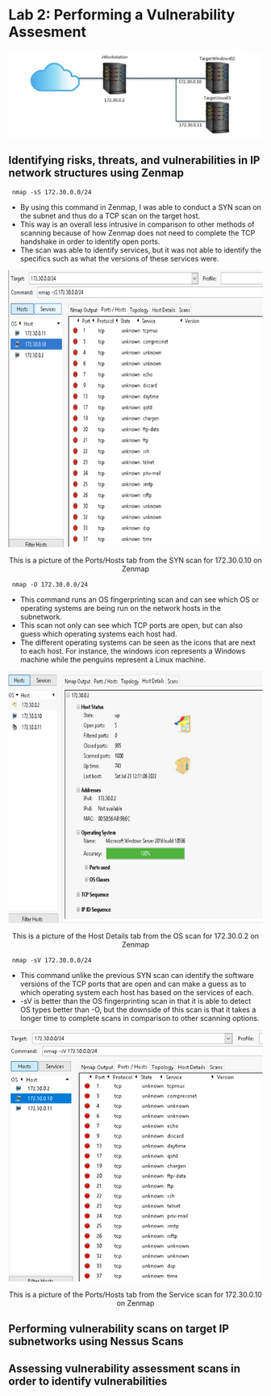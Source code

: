 # Lab 2: Performing a Vulnerability Assesment

<p align = "center">
<img src = "https://github.com/Ttokkime/Lab-2/blob/439648fd216411c651c7f8b93319827016534dc8/Lab%202%20topology.png">
</p>

## Identifying risks, threats, and vulnerabilities in IP network structures using Zenmap
```
 nmap -sS 172.30.0.0/24
```

* By using this command in Zenmap, I was able to conduct a SYN scan on the subnet and thus do a TCP scan on the target host. 
* This way is an overall less intrusive in comparison to other methods of scanning because of how Zenmap does not need to complete the TCP handshake in order to identify open ports. 
* The scan was able to identify services, but it was not able to identify the specifics such as what the versions of these services were. 

<p align = "center">
<img src = "https://github.com/Ttokkime/Lab-2/blob/8d18e915961a7d513b555896f4e695182c26990f/172.30.0.10%20Nmap%20Ports%20and%20Hosts.png" width="700" height="550">
</p>
 
 
<p align = "center"> 
This is a picture of the Ports/Hosts tab from the SYN scan for 172.30.0.10 on Zenmap
</p>


```
 nmap -O 172.30.0.0/24
```

* This command runs an OS fingerprinting scan and can see which OS or operating systems are being run on the network hosts in the subnetwork.
* This scan not only can see which TCP ports are open, but can also guess which operating systems each host had. 
* The different operating systems can be seen as the icons that are next to each host. For instance, the windows icon represents a Windows machine while the penguins represent a Linux machine. 

<p align = "center">
<img src = "https://github.com/Ttokkime/Lab-2/blob/8809509c9c8970988714982913987e5bf5ba56f2/OS%20scan%20172.30.0.2.png" width="650" height="500">
</p>
 
 
<p align = "center"> 
This is a picture of the Host Details tab from the OS scan for 172.30.0.2 on Zenmap
</p>


```
 nmap -sV 172.30.0.0/24
```

* This command unlike the previous SYN scan can identify the software versions of the TCP ports that are open and can make a guess as to which operating system each host has based on the services of each. 
* -sV  is better than the OS fingerprinting scan in that it is able to detect OS types better than -O, but the downside of this scan is that it takes a longer time to complete scans in comparison to other scanning options. 

<p align = "center">
<img src = "https://github.com/Ttokkime/Lab-2/blob/8809509c9c8970988714982913987e5bf5ba56f2/172.30.0.10%20Ports%20and%20Hosts%20Service%20scan.png" width="650" height="500">
</p>
 
 
<p align = "center"> 
This is a picture of the Ports/Hosts tab from the Service scan for 172.30.0.10 on Zenmap
</p>

## Performing vulnerability scans on target IP subnetworks using Nessus Scans
## Assessing vulnerability assessment scans in order to identify vulnerabilities
